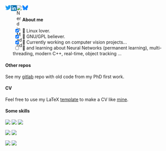 
<a href="https://twitter.com/armengotmarcelo">
  <img align="left" alt="Marcelo Armengot | Twitter" width="18px" src="twitter.png" />
</a>
<a href="https://www.linkedin.com/in/marcelo-armengot/">
  <img align="left" alt="Marcelo Armengot's LinkedIN" width="18px" src="linkedin.png" />
</a>
<a href="https://nerdinmadrid.tumblr.com/">
  <img align="left" alt="Nerd in Madrid" width="18px" src="tumblr.png" />
</a>
<a href="https://bsky.app/profile/marceloarmengot.bsky.social">
  <img align="left" alt="Bluesky profile" width="18px" src="bluesky.png" />
</a>


<br />

#### About me

- [x] 🐧 Linux lover.
- [x] 🐃 GNU/GPL believer.
- [x] 🚀 Currently working on computer vision projects...
- [ ] 🔭 and learning about Neural Networks (permanent learning), multi-threading, modern C++, real-time, object tracking ...

#### Other repos

See my <a href="https://gitlab.com/armengot/mosaix">gitlab</a> repo with old code from my PhD first work.

#### CV

Feel free to use my LaTeX [template](cv.tex) to make a CV like [mine](cv.pdf).

#### Some skills

<a href="https://www.python.org/downloads/release/python-3810/"><img src="https://img.shields.io/badge/Python-100%25-green"></a>
<a href="https://en.wikipedia.org/wiki/The_C_Programming_Language"><img src="https://img.shields.io/badge/C%2FC%2B%2B-100%25-green"></a>
<a href="https://nerdinmadrid.tumblr.com/post/667400970801692672/free-software-for-video-editing-get-your-last"><img src="https://img.shields.io/badge/GNU%2FLinux-80%25-lightgreen"></a>

<a href="https://numpy.org/doc/stable/"><img src="https://img.shields.io/badge/numpy-100%25-blue"></a>
<a href="https://pandas.pydata.org/"><img src="https://img.shields.io/badge/pandas-70%25-blue"></a>

<a href="https://pytorch.org/get-started/locally/"><img src="https://img.shields.io/badge/pytorch-30%25-red"></a>
<a href="https://developer.nvidia.com/cuda-downloads?target_os=Linux&target_arch=x86_64&Distribution=Ubuntu&target_version=20.04&target_type=deb_local"><img src="https://img.shields.io/badge/cuda-30%25-red"></a>


